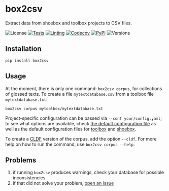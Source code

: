# box2csv

Extract data from shoebox and toolbox projects to CSV files.

![License](https://img.shields.io/github/license/fmatter/box2csv)
[![Tests](https://img.shields.io/github/workflow/status/fmatter/box2csv/tests?label=tests)](https://github.com/fmatter/box2csv/actions/workflows/tests.yml)
[![Linting](https://img.shields.io/github/workflow/status/fmatter/box2csv/lint?label=linting)](https://github.com/fmatter/box2csv/actions/workflows/lint.yml)
[![Codecov](https://img.shields.io/codecov/c/github/fmatter/box2csv)](https://app.codecov.io/gh/fmatter/box2csv/)
[![PyPI](https://img.shields.io/pypi/v/box2csv.svg)](https://pypi.org/project/box2csv)
![Versions](https://img.shields.io/pypi/pyversions/box2csv)

## Installation
`pip install box2csv`

## Usage
At the moment, there is only one command: `box2csv corpus`, for collections of glossed texts.
To create a file `mytextdatabase.csv` from a toolbox file `mytextdatabase.txt`:

```shell
box2csv corpus mytoolbox/mytextdatabase.txt
```

Project-specific configuration can be passed via `--conf your/config.yaml`; to see what options are available, check [the default configuration file](src/box2csv/data/interlinear_config.yaml) as well as the default configuration files for [toolbox](src/box2csv/data/toolbox.yaml) and [shoebox](src/box2csv/data/shoebox.yaml).

To create a [CLDF](cldf.clld.org/) version of the corpus, add the option `--cldf`.
For more help on how to run the command, use `box2csv corpus --help`.

## Problems
1. if running `box2csv` produces warnings, check your database for possible inconsistencies
2. if that did not solve your problem, [open an issue](https://github.com/fmatter/box2csv/issues/new)